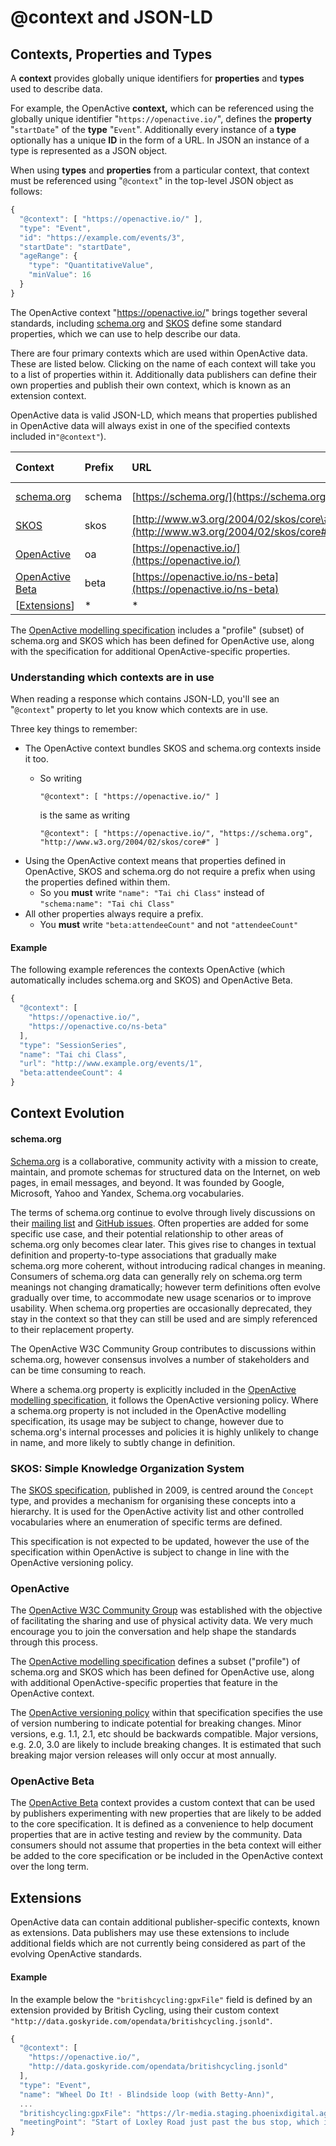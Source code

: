 # @context and JSON-LD

## Contexts, Properties and Types

A **context** provides globally unique identifiers for **properties** and **types** used to describe data.

For example, the OpenActive **context,** which can be referenced using the globally unique identifier "`https://openactive.io/`", defines the **property** "`startDate`" of the **type** "`Event`". Additionally every instance of a **type** optionally has a unique **ID** in the form of a URL. In JSON an instance of a type is represented as a JSON object.

When using **types** and **properties** from a particular context, that context must be referenced using "`@context`" in the top-level JSON object as follows:

```javascript
{
  "@context": [ "https://openactive.io/" ],
  "type": "Event",
  "id": "https://example.com/events/3",
  "startDate": "startDate",
  "ageRange": {
    "type": "QuantitativeValue",
    "minValue": 16
  }
}
```

The OpenActive context "https://openactive.io/" brings together several standards,  including [schema.org](https://schema.org) and [SKOS](http://www.w3.org/2004/02/skos/core) define some standard properties, which we can use to help describe our data.

There are four primary contexts which are used within OpenActive data. These are listed below. Clicking on the name of each context will take you to a list of properties within it. Additionally data publishers can define their own properties and publish their own context, which is known as an extension context.

OpenActive data is valid JSON-LD, which means that properties published in OpenActive data will always exist in one of the specified contexts included in`"@context"`\).

| Context | Prefix | URL | Bundles | Prefix Required | Status |
| :--- | :--- | :--- | :--- | :--- | :--- |
| [schema.org](http://schema.org/) | schema | [https://schema.org/](https://schema.org/) |  | No | Living Standard |
| [SKOS](http://www.w3.org/2004/02/skos/core#) | skos | [http://www.w3.org/2004/02/skos/core\#](http://www.w3.org/2004/02/skos/core#) |  | No | Stable |
| [OpenActive](https://www.openactive.io/ns) | oa | [https://openactive.io/](https://openactive.io/) | schema.org, SKOS | No | Stable |
| [OpenActive Beta](https://www.openactive.io/ns-beta) | beta | [https://openactive.io/ns-beta](https://openactive.io/ns-beta) |  | Yes | Experimental |
| \[[Extensions]()\] | \* | \* |  | Yes | Experimental |

The [OpenActive modelling specification](https://www.openactive.io/modelling-opportunity-data/) includes a "profile" \(subset\) of schema.org and SKOS which has been defined for OpenActive use, along with the specification for additional OpenActive-specific properties.

### Understanding which contexts are in use

When reading a response which contains JSON-LD, you'll see an "`@context`" property to let you know which contexts are in use.

Three key things to remember:

* The OpenActive context bundles SKOS and schema.org contexts inside it too.
  * So writing

    `"@context": [ "https://openactive.io/" ]`

    is the same as writing

    `"@context": [ "https://openactive.io/", "https://schema.org", "http://www.w3.org/2004/02/skos/core#" ]`
* Using the OpenActive context means that properties defined in OpenActive, SKOS and schema.org do not require a prefix when using the properties defined within them.
  * So you **must** write `"name": "Tai chi Class"` instead of `"schema:name": "Tai chi Class"`
* All other properties always require a prefix.
  * You **must** write `"beta:attendeeCount"` and not `"attendeeCount"`

#### Example

The following example references the contexts OpenActive \(which automatically includes schema.org and SKOS\) and OpenActive Beta.

```javascript
{
  "@context": [
    "https://openactive.io/",
    "https://openactive.co/ns-beta"
  ],
  "type": "SessionSeries",
  "name": "Tai chi Class",
  "url": "http://www.example.org/events/1",
  "beta:attendeeCount": 4
}
```

## Context Evolution

#### schema.org

[Schema.org](https://schema.org/) is a collaborative, community activity with a mission to create, maintain, and promote schemas for structured data on the Internet, on web pages, in email messages, and beyond. It was founded by Google, Microsoft, Yahoo and Yandex, Schema.org vocabularies.

The terms of schema.org continue to evolve through lively discussions on their [mailing list](https://www.w3.org/community/schemaorg/) and [GitHub issues](https://github.com/schemaorg/schemaorg/issues). Often properties are added for some specific use case, and their potential relationship to other areas of schema.org only becomes clear later. This gives rise to changes in textual definition and property-to-type associations that gradually make schema.org more coherent, without introducing radical changes in meaning. Consumers of schema.org data can generally rely on schema.org term meanings not changing dramatically; however term definitions often evolve gradually over time, to accommodate new usage scenarios or to improve usability. When schema.org properties are occasionally deprecated, they stay in the context so that they can still be used and are simply referenced to their replacement property.

The OpenActive W3C Community Group contributes to discussions within schema.org, however consensus involves a number of stakeholders and can be time consuming to reach.

Where a schema.org property is explicitly included in the [OpenActive modelling specification](https://www.openactive.io/modelling-opportunity-data/), it follows the OpenActive versioning policy. Where a schema.org property is not included in the OpenActive modelling specification, its usage may be subject to change, however due to schema.org's internal processes and policies it is highly unlikely to change in name, and more likely to subtly change in definition.

### SKOS: Simple Knowledge Organization System

The [SKOS specification](https://www.w3.org/TR/skos-reference), published in 2009, is centred around the `Concept` type, and provides a mechanism for organising these concepts into a hierarchy. It is used for the OpenActive activity list and other controlled vocabularies where an enumeration of specific terms are defined.

This specification is not expected to be updated, however the use of the specification within OpenActive is subject to change in line with the OpenActive versioning policy.

### OpenActive

The [OpenActive W3C Community Group](http://www.w3.org/community/openactive/) was established with the objective of facilitating the sharing and use of physical activity data. We very much encourage you to join the conversation and help shape the standards through this process.

The [OpenActive modelling specification](https://www.openactive.io/modelling-opportunity-data/) defines a subset \("profile"\) of schema.org and SKOS which has been defined for OpenActive use, along with additional OpenActive-specific properties that feature in the OpenActive context.

The [OpenActive versioning policy](https://www.openactive.io/modelling-opportunity-data/#versioning-policy) within that specification specifies the use of version numbering to indicate potential for breaking changes. Minor versions, e.g. 1.1, 2.1, etc should be backwards compatible. Major versions, e.g. 2.0, 3.0 are likely to include breaking changes. It is estimated that such breaking major version releases will only occur at most annually.

### OpenActive Beta

The [OpenActive Beta](https://www.openactive.io/ns-beta/) context provides a custom context that can be used by publishers experimenting with new properties that are likely to be added to the core specification. It is defined as a convenience to help document properties that are in active testing and review by the community. Data consumers should not assume that properties in the beta context will either be added to the core specification or be included in the OpenActive context over the long term.

## Extensions

OpenActive data can contain additional publisher-specific contexts, known as extensions. Data publishers may use these extensions to include additional fields which are not currently being considered as part of the evolving OpenActive standards.

#### Example

In the example below the `"britishcycling:gpxFile"` field is defined by an extension provided by British Cycling, using their custom context `"http://data.goskyride.com/opendata/britishcycling.jsonld"`.

```javascript
{
  "@context": [
    "https://openactive.io/",
    "http://data.goskyride.com/opendata/britishcycling.jsonld"
  ],
  "type": "Event",
  "name": "Wheel Do It! - Blindside loop (with Betty-Ann)",
  ...
  "britishcycling:gpxFile": "https://lr-media.staging.phoenixdigital.agency/download/2c89c364a0738a26fde9b68eb35bfeb0",
  "meetingPoint": "Start of Loxley Road just past the bus stop, which is immediately after the pedestrian crossing/traffic lights."
}
```






